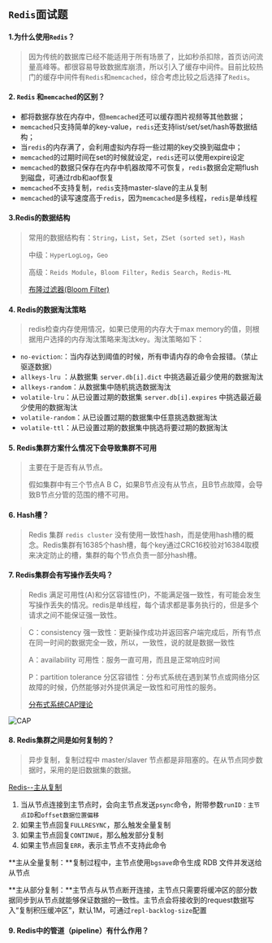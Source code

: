 ## `Redis`面试题

#### 1.为什么使用`Redis`？

> 因为传统的数据库已经不能适用于所有场景了，比如秒杀扣除，首页访问流量高峰等。都很容易导致数据库崩溃，所以引入了缓存中间件。目前比较热门的缓存中间件有`Redis`和`memcached`，综合考虑比较之后选择了`Redis`。



#### 2. `Redis` 和`memcached`的区别？

- 都将数据存放在内存中，但`memcached`还可以缓存图片视频等其他数据；
- `memcached`只支持简单的key-value，`redis`还支持list/set/set/hash等数据结构；
- 当`redis`的内存满了，会利用虚拟内存将一些过期的key交换到磁盘中；
- `memcached`的过期时间在set的时候就设定，`redis`还可以使用expire设定
- `memcached`的数据只保存在内存中机器故障不可恢复，`redis`数据会定期flush到磁盘，可通过rdb和aof恢复
- `memcached`不支持复制，`redis`支持master-slave的主从复制
- `memcached`的读写速度高于`redis`，因为`memcached`是多线程，`redis`是单线程



#### 3.Redis的数据结构

> 常用的数据结构有：`String`，`List`，`Set`，`ZSet (sorted set)`，`Hash`
>
> 中级：`HyperLogLog`，`Geo`
>
> 高级：`Reids Module`，`Bloom Filter`，`Redis Search`，`Redis-ML`
>
> [布隆过滤器(Bloom Filter)](./bloom_filter.md)



#### 4. Redis的数据淘汰策略

> redis检查内存使用情况，如果已使用的内存大于max memory的值，则根据用户选择的内存淘汰策略来淘汰key。淘汰策略如下：

- `no-eviction`:：当内存达到阈值的时候，所有申请内存的命令会报错。（禁止驱逐数据）
- `allkeys-lru` ：从数据集 `server.db[i].dict` 中挑选最近最少使用的数据淘汰
- `allkeys-random`：从数据集中随机挑选数据淘汰
- `volatile-lru`：从已设置过期的数据集 `server.db[i].expires` 中挑选最近最少使用的数据淘汰
- `volatile-random`：从已设置过期的数据集中任意挑选数据淘汰
- `volatile-ttl`：从已设置过期的数据集中挑选将要过期的数据淘汰



#### 5. Redis集群方案什么情况下会导致集群不可用

> 主要在于是否有从节点。
>
> 假如集群中有三个节点A B C，如果B节点没有从节点，且B节点故障，会导致B节点分管的范围的槽不可用。



#### 6. Hash槽？

> Redis 集群 `redis cluster` 没有使用一致性hash，而是使用hash槽的概念。Redis集群有16385个hash槽，每个key通过CRC16校验对16384取模来决定防止的槽，集群的每个节点负责一部分hash槽。



#### 7. Redis集群会有写操作丢失吗？

> Redis 满足可用性(A)和分区容错性(P)，不能满足强一致性，有可能会发生写操作丢失的情况。redis是单线程，每个请求都是事务执行的，但是多个请求之间不能保证强一致性。

> C：consistency 强一致性：更新操作成功并返回客户端完成后，所有节点在同一时间的数据完全一致，所以，一致性，说的就是数据一致性
>
> A：availability 可用性：服务一直可用，而且是正常响应时间
>
> P：partition tolerance 分区容错性：分布式系统在遇到某节点或网络分区故障的时候，仍然能够对外提供满足一致性和可用性的服务。
>
> [分布式系统CAP理论](http://www.hollischuang.com/archives/666)

![CAP](http://ww1.sinaimg.cn/large/006fJlVugy1gc1g23egumj30m80m8djd.jpg)



#### 8. Redis集群之间是如何复制的？

> 异步复制，复制过程中 master/slaver 节点都是非阻塞的。在从节点同步数据时，采用的是旧数据集的数据。

[Redis--主从复制](https://blog.csdn.net/zhengzhaoyang122/article/details/99695747)

1. 当从节点连接到主节点时，会向主节点发送`psync`命令，附带参数`runID：主节点ID`和`offset数据位置偏移`
2. 如果主节点回复`FULLRESYNC`，那么触发全量复制
3. 如果主节点回复`CONTINUE`，那么触发部分复制
4. 如果主节点回复`ERR`，表示主节点不支持此命令

**主从全量复制：**复制过程中，主节点使用`bgsave`命令生成 RDB 文件并发送给从节点

**主从部分复制：**主节点与从节点断开连接，主节点只需要将缓冲区的部分数据同步到从节点就能够保证数据的一致性。主节点会将接收到的request数据写入“复制积压缓冲区”，默认1M，可通过`repl-backlog-size`配置



#### 9. Redis中的管道（pipeline）有什么作用？




